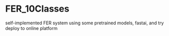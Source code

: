 # FER_10Classes
self-implemented FER system using some pretrained models, fastai, and try deploy to online platform
